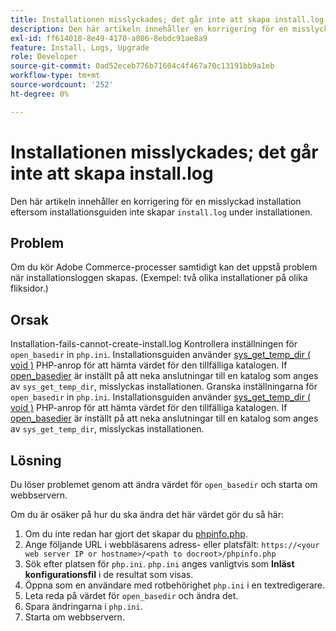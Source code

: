 ```yaml
---
title: Installationen misslyckades; det går inte att skapa install.log
description: Den här artikeln innehåller en korrigering för en misslyckad installation eftersom installationsguiden inte skapar "install.log" under installationen.
exl-id: ff614018-8e49-4170-a806-8ebdc91ae8a9
feature: Install, Logs, Upgrade
role: Developer
source-git-commit: 0ad52eceb776b71604c4f467a70c13191bb9a1eb
workflow-type: tm+mt
source-wordcount: '252'
ht-degree: 0%

---
```


# Installationen misslyckades; det går inte att skapa install.log

Den här artikeln innehåller en korrigering för en misslyckad installation eftersom installationsguiden inte skapar `install.log` under installationen.

## Problem

Om du kör Adobe Commerce-processer samtidigt kan det uppstå problem när installationsloggen skapas. (Exempel: två olika installationer på olika fliksidor.)

## Orsak

Installation-fails-cannot-create-install.log Kontrollera inställningen för `open_basedir` in `php.ini`. Installationsguiden använder [sys\_get\_temp\_dir ( void )](https://php.net/manual/en/function.sys-get-temp-dir.php) PHP-anrop för att hämta värdet för den tillfälliga katalogen. If [open\_basedier](http://php.net/manual/en/ini.core.php#ini.open-basedir) är inställt på att neka anslutningar till en katalog som anges av `sys_get_temp_dir`, misslyckas installationen.
Granska inställningarna för `open_basedir` in `php.ini`. Installationsguiden använder [sys\_get\_temp\_dir ( void )](https://php.net/manual/en/function.sys-get-temp-dir.php) PHP-anrop för att hämta värdet för den tillfälliga katalogen. If [open\_basedier](https://php.net/manual/en/ini.core.php#ini.open-basedir) är inställt på att neka anslutningar till en katalog som anges av `sys_get_temp_dir`, misslyckas installationen.


## Lösning

Du löser problemet genom att ändra värdet för `open_basedir` och starta om webbservern.

Om du är osäker på hur du ska ändra det här värdet gör du så här:

1. Om du inte redan har gjort det skapar du [phpinfo.php](https://devdocs.magento.com/guides/v2.3/install-gde/prereq/optional.html#install-optional-phpinfo).
1. Ange följande URL i webbläsarens adress- eller platsfält: `https://<your web server IP or hostname>/<path to docroot>/phpinfo.php`
1. Sök efter platsen för `php.ini`.     `php.ini` anges vanligtvis som **Inläst konfigurationsfil** i de resultat som visas.
1. Öppna som en användare med rotbehörighet `php.ini` i en textredigerare.
1. Leta reda på värdet för `open_basedir` och ändra det.
1. Spara ändringarna i `php.ini`.
1. Starta om webbservern.
